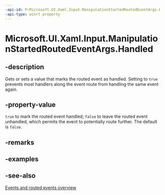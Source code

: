 ```yaml
---
-api-id: P:Microsoft.UI.Xaml.Input.ManipulationStartedRoutedEventArgs.Handled
-api-type: winrt property
---
```


<!-- Property syntax
public bool Handled { get;  set; }
-->

# Microsoft.UI.Xaml.Input.ManipulationStartedRoutedEventArgs.Handled

## -description
Gets or sets a value that marks the routed event as handled. Setting to `true` prevents most handlers along the event route from handling the same event again.

## -property-value
`true` to mark the routed event handled; `false` to leave the routed event unhandled, which permits the event to potentially route further. The default is `false`.

## -remarks

## -examples

## -see-also
[Events and routed events overview](/windows/uwp/xaml-platform/events-and-routed-events-overview)
